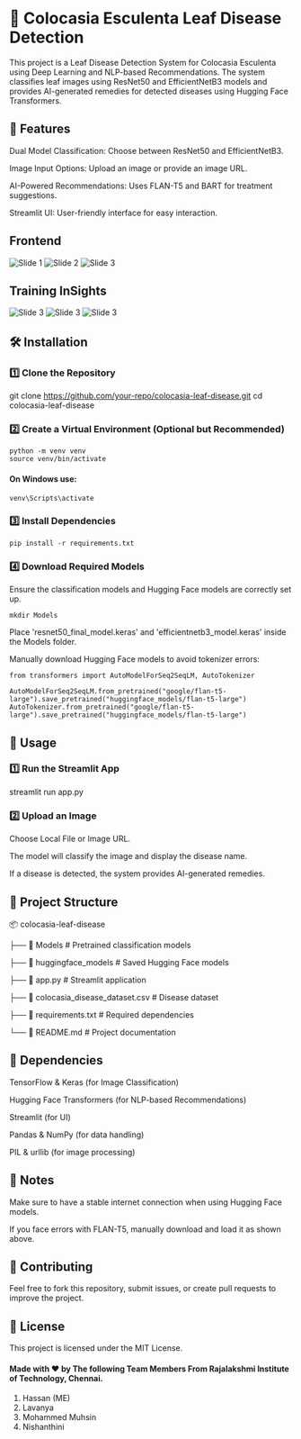 # 🌿 Colocasia Esculenta Leaf Disease Detection

This project is a Leaf Disease Detection System for Colocasia Esculenta using Deep Learning and NLP-based Recommendations. The system classifies leaf images using ResNet50 and EfficientNetB3 models and provides AI-generated remedies for detected diseases using Hugging Face Transformers.

## 🚀 Features

Dual Model Classification: Choose between ResNet50 and EfficientNetB3.

Image Input Options: Upload an image or provide an image URL.

AI-Powered Recommendations: Uses FLAN-T5 and BART for treatment suggestions.

Streamlit UI: User-friendly interface for easy interaction.

## Frontend
![Slide 1]('https://github.com/Hassankaif/ColocasiaHealthAI/blob/main/Visualization/F1.png')
![Slide 2]('https://github.com/Hassankaif/ColocasiaHealthAI/blob/main/Visualization/F2.png')
![Slide 3]('https://github.com/Hassankaif/ColocasiaHealthAI/blob/main/Visualization/F3.png')

## Training InSights
![Slide 3]('https://github.com/Hassankaif/ColocasiaHealthAI/blob/main/Visualization/performance_radar.png')
![Slide 3]('https://github.com/Hassankaif/ColocasiaHealthAI/blob/main/Visualization/pest_detection_performance.png')
![Slide 3]('https://github.com/Hassankaif/ColocasiaHealthAI/blob/main/Visualization/pest_detection_convergence.png')


## 🛠️ Installation

### 1️⃣ Clone the Repository

git clone https://github.com/your-repo/colocasia-leaf-disease.git
cd colocasia-leaf-disease

### 2️⃣ Create a Virtual Environment (Optional but Recommended)
``` 
python -m venv venv
source venv/bin/activate  
```
#### On Windows use: 
```
venv\Scripts\activate
```

### 3️⃣ Install Dependencies
```
pip install -r requirements.txt
```

### 4️⃣ Download Required Models
Ensure the classification models and Hugging Face models are correctly set up.
```
mkdir Models
```
Place 'resnet50_final_model.keras' and 'efficientnetb3_model.keras' inside the Models folder.

Manually download Hugging Face models to avoid tokenizer errors:
```
from transformers import AutoModelForSeq2SeqLM, AutoTokenizer

AutoModelForSeq2SeqLM.from_pretrained("google/flan-t5-large").save_pretrained("huggingface_models/flan-t5-large")
AutoTokenizer.from_pretrained("google/flan-t5-large").save_pretrained("huggingface_models/flan-t5-large")
```
## 🎯 Usage

### 1️⃣ Run the Streamlit App

streamlit run app.py

### 2️⃣ Upload an Image

Choose Local File or Image URL.

The model will classify the image and display the disease name.

If a disease is detected, the system provides AI-generated remedies.

## 📂 Project Structure

📦 colocasia-leaf-disease

├── 📂 Models               # Pretrained classification models

├── 📂 huggingface_models   # Saved Hugging Face models

├── 📜 app.py               # Streamlit application

├── 📜 colocasia_disease_dataset.csv  # Disease dataset

├── 📜 requirements.txt     # Required dependencies

└── 📜 README.md            # Project documentation


## 🔧 Dependencies

TensorFlow & Keras (for Image Classification)

Hugging Face Transformers (for NLP-based Recommendations)

Streamlit (for UI)

Pandas & NumPy (for data handling)

PIL & urllib (for image processing)

## 📌 Notes

Make sure to have a stable internet connection when using Hugging Face models.

If you face errors with FLAN-T5, manually download and load it as shown above.

## 🤝 Contributing

Feel free to fork this repository, submit issues, or create pull requests to improve the project.

## 📜 License

This project is licensed under the MIT License.

#### Made with ❤️ by The following Team Members From Rajalakshmi Institute of Technology, Chennai.
1. Hassan (ME)
2. Lavanya
3. Mohammed Muhsin
4. Nishanthini

